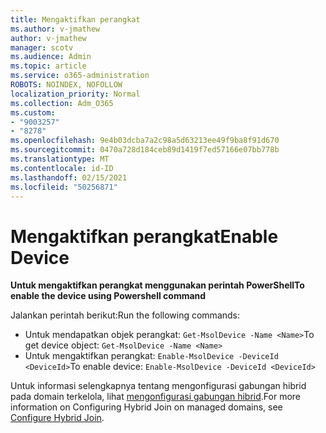 ```yaml
---
title: Mengaktifkan perangkat
ms.author: v-jmathew
author: v-jmathew
manager: scotv
ms.audience: Admin
ms.topic: article
ms.service: o365-administration
ROBOTS: NOINDEX, NOFOLLOW
localization_priority: Normal
ms.collection: Adm_O365
ms.custom:
- "9003257"
- "8278"
ms.openlocfilehash: 9e4b03dcba7a2c98a5d63213ee49f9ba8f91d670
ms.sourcegitcommit: 0470a728d184ceb89d1419f7ed57166e07bb778b
ms.translationtype: MT
ms.contentlocale: id-ID
ms.lasthandoff: 02/15/2021
ms.locfileid: "50256871"
---
```

# <a name="enable-device"></a><span data-ttu-id="6374e-102">Mengaktifkan perangkat</span><span class="sxs-lookup"><span data-stu-id="6374e-102">Enable Device</span></span>

<span data-ttu-id="6374e-103">**Untuk mengaktifkan perangkat menggunakan perintah PowerShell**</span><span class="sxs-lookup"><span data-stu-id="6374e-103">**To enable the device using Powershell command**</span></span>

<span data-ttu-id="6374e-104">Jalankan perintah berikut:</span><span class="sxs-lookup"><span data-stu-id="6374e-104">Run the following commands:</span></span>

- <span data-ttu-id="6374e-105">Untuk mendapatkan objek perangkat: `Get-MsolDevice -Name <Name>`</span><span class="sxs-lookup"><span data-stu-id="6374e-105">To get device object: `Get-MsolDevice -Name <Name>`</span></span>
- <span data-ttu-id="6374e-106">Untuk mengaktifkan perangkat: `Enable-MsolDevice -DeviceId <DeviceId>`</span><span class="sxs-lookup"><span data-stu-id="6374e-106">To enable device: `Enable-MsolDevice -DeviceId <DeviceId>`</span></span>

<span data-ttu-id="6374e-107">Untuk informasi selengkapnya tentang mengonfigurasi gabungan hibrid pada domain terkelola, lihat [mengonfigurasi gabungan hibrid](https://docs.microsoft.com/azure/active-directory/devices/hybrid-azuread-join-managed-domains).</span><span class="sxs-lookup"><span data-stu-id="6374e-107">For more information on Configuring Hybrid Join on managed domains, see [Configure Hybrid Join](https://docs.microsoft.com/azure/active-directory/devices/hybrid-azuread-join-managed-domains).</span></span>
